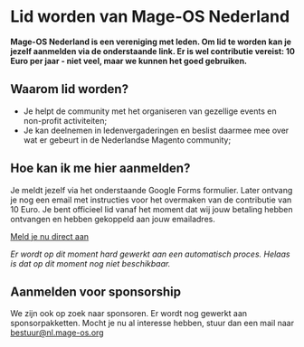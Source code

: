 # Lid worden van Mage-OS Nederland

**Mage-OS Nederland is een vereniging met leden. Om lid te worden kan je jezelf aanmelden via de onderstaande link. Er is wel contributie vereist: 10 Euro per jaar - niet veel, maar we kunnen het goed gebruiken.**

## Waarom lid worden?
- Je helpt de community met het organiseren van gezellige events en non-profit activiteiten;
- Je kan deelnemen in ledenvergaderingen en beslist daarmee mee over wat er gebeurt in de Nederlandse Magento community;

## Hoe kan ik me hier aanmelden?
Je meldt jezelf via het onderstaande Google Forms formulier. Later ontvang je nog een email met instructies voor het overmaken van de contributie van 10 Euro. Je bent officieel lid vanaf het moment dat wij jouw betaling hebben ontvangen en hebben gekoppeld aan jouw emailadres.

<a class="inline-block py-4 hover:text-primary mt-4 mb-8 p-4 text-white bg-orange-600 transition-colors text-center" href="https://docs.google.com/forms/d/e/1FAIpQLSclanrbUJWqhB0kdUXT-mj8-o_8Y2QQ2pXKbe-knMHjPyas1Q/viewform">Meld je nu direct aan</a>

*Er wordt op dit moment hard gewerkt aan een automatisch proces. Helaas is dat op dit moment nog niet beschikbaar.*

## Aanmelden voor sponsorship
We zijn ook op zoek naar sponsoren. Er wordt nog gewerkt aan sponsorpakketten. Mocht je nu al interesse hebben, stuur dan een mail naar [bestuur@nl.mage-os.org](mailto:bestuur@nl.mage-os.org)
